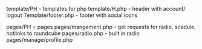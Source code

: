 template/PH - templates for php
template/H.php - header with account/ logout
Template/footer.php - footer with social icons 


pages/PH = pages
pages/mangement.php - get requests for radio, scedule, hotlinks to roundcube
pages/radio.php - built in radio 
pages/manage/profile.php 
